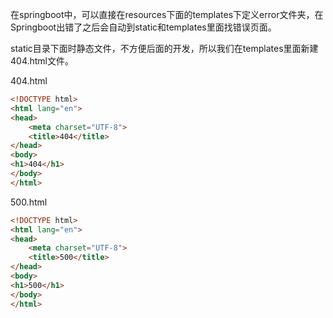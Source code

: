 在springboot中，可以直接在resources下面的templates下定义error文件夹，在Springboot出错了之后会自动到static和templates里面找错误页面。

static目录下面时静态文件，不方便后面的开发，所以我们在templates里面新建404.html文件。

404.html

```html
<!DOCTYPE html>
<html lang="en">
<head>
    <meta charset="UTF-8">
    <title>404</title>
</head>
<body>
<h1>404</h1>
</body>
</html>
```

500.html

```html
<!DOCTYPE html>
<html lang="en">
<head>
    <meta charset="UTF-8">
    <title>500</title>
</head>
<body>
<h1>500</h1>
</body>
</html>
```

